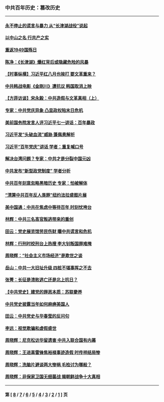 ### 中共百年历史：篡改历史
---
#### [永不停止的谎言与暴力 从“长津湖战役”说起](../../pages/nf1176115/n13494094.md?08050430) 
#### [以中山之名 行共产之实](../../pages/nf1176115/n13346437.md?08050430) 
#### [重返1949国殇日](../../pages/nf1176115/n13346372.md?08050430) 
#### [陈净：《长津湖》爆红背后或隐藏危险的风暴](../../pages/nf1176115/n13314364.md?08050430) 
#### [【时事纵横】习近平红八月也挨打 要文革重来？](../../pages/nf1176115/n13231393.md?08050430) 
#### [中共韩战电影《金刚川》遭抗议 韩国取消上映](../../pages/nf1176115/n13219114.md?08050430) 
#### [【方菲访谈】宋永毅：中共造假与文革真相（上）](../../pages/nf1176115/n13200760.md?08050430) 
#### [专家：中共党庆异象 凸显政权陷末日危机](../../pages/nf1176115/n13067084.md?08050430) 
#### [美前国务院发言人评习近平七一讲话：百年暴政](../../pages/nf1176115/n13066986.md?08050430) 
#### [习近平发“头破血流”威胁 蓬佩奥解析](../../pages/nf1176115/n13063604.md?08050430) 
#### [习近平“百年党庆”讲话 学者：重复喊口号](../../pages/nf1176115/n13061411.md?08050430) 
#### [解决台湾问题？专家：中共才是分裂中国元凶](../../pages/nf1176115/n13060811.md?08050430) 
#### [中共发布“新型政党制度” 学者分析](../../pages/nf1176115/n13056354.md?08050430) 
#### [中共百年刻意忽略黑暗历史 专家：怕被解体](../../pages/nf1176115/n13056056.md?08050430) 
#### [“清算中共百年反人类罪”纽约法拉盛图片展](../../pages/nf1176115/n13052220.md?08050430) 
#### [美中国通：中共在焦虑中等待百年 时刻忧垮台](../../pages/nf1176115/n13048820.md?08050430) 
#### [林辉：中共三名高官叛逃带来的重创](../../pages/nf1176115/n13035206.md?08050430) 
#### [田云：党史展览馆劳民伤财 曝中共谎言和危机](../../pages/nf1176115/n13033900.md?08050430) 
#### [林辉：行刑时绞刑台上热搜 李大钊叛国罪难掩](../../pages/nf1176115/n13031965.md?08050430) 
#### [周晓辉：“社会主义市场经济”是欺世之谈](../../pages/nf1176115/n13024090.md?08050430) 
#### [岳山：中共一大旧址升级 四桩不堪事挥之不去](../../pages/nf1176115/n13021697.md?08050430) 
#### [张菁：长征是溃败逃亡还是北上抗日？](../../pages/nf1176115/n13020585.md?08050430) 
#### [【中共党史】建党的罪恶本质：苏联豢养](../../pages/nf1176115/n13011888.md?08050430) 
#### [中共党史披露当年如何麻痹美国人](../../pages/nf1176115/n12966400.md?08050430) 
#### [田云：中共党史与华春莹的反问句](../../pages/nf1176115/n12765178.md?08050430) 
#### [李远：视觉欺骗和虚假盛世](../../pages/nf1176115/n12993376.md?08050430) 
#### [周晓辉：尼克松访华留遗害 中共入联合国有内幕](../../pages/nf1176115/n12991422.md?08050430) 
#### [周晓辉：王进喜雷锋焦裕禄事迹造假 时传祥结局惨](../../pages/nf1176115/n12985497.md?08050430) 
#### [周晓辉：洗脑片避谈两大惨祸 毛检讨为哪般？](../../pages/nf1176115/n12971285.md?08050430) 
#### [周晓辉：非保家卫国无细菌战 揭朝鲜战争十大真相](../../pages/nf1176115/n12954161.md?08050430) 

---
#### 第 [ [8](./8.md?08050430) / [7](./7.md?08050430) / [6](./6.md?08050430) / [5](./5.md?08050430) / [4](./4.md?08050430) / [3](./3.md?08050430) / [2](./2.md?08050430) / [1](./1.md?08050430) ] 页
